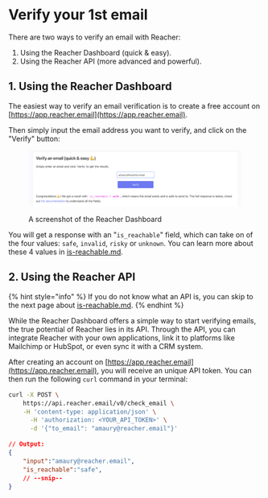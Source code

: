 # Verify your 1st email

There are two ways to verify an email with Reacher:

1. Using the Reacher Dashboard (quick & easy).
2. Using the Reacher API (more advanced and powerful).

## 1. Using the Reacher Dashboard

The easiest way to verify an email verification is to create a free account on [https://app.reacher.email](https://app.reacher.email).

Then simply input the email address you want to verify, and click on the "Verify" button:

<figure><img src="../.gitbook/assets/Screenshot 2024-09-18 at 23.36.27.png" alt=""><figcaption><p>A screenshot of the Reacher Dashboard</p></figcaption></figure>

You will get a response with an "`is_reachable`" field, which can take on of the four values: `safe`, `invalid`, `risky` or `unknown`. You can learn more about these 4 values in [is-reachable.md](is-reachable.md "mention").

## 2. Using the Reacher API

{% hint style="info" %}
If you do not know what an API is, you can skip to the next page about [is-reachable.md](is-reachable.md "mention").
{% endhint %}

While the Reacher Dashboard offers a simple way to start verifying emails, the true potential of Reacher lies in its API. Through the API, you can integrate Reacher with your own applications, link it to platforms like Mailchimp or HubSpot, or even sync it with a CRM system.

After creating an account on [https://app.reacher.email](https://app.reacher.email), you will receive an unique API token. You can then run the following `curl` command in your terminal:

```bash
curl -X POST \
    https://api.reacher.email/v0/check_email \
    -H 'content-type: application/json' \
      -H 'authorization: <YOUR_API_TOKEN>' \
      -d '{"to_email": "amaury@reacher.email"}'
```

```json
// Output:
{
    "input":"amaury@reacher.email",
    "is_reachable":"safe",
    // --snip--
}
```
